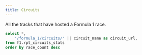 ```yaml
---
title: Circuits
---
```


All the tracks that have hosted a Formula 1 race.

```sql circuits
select *,
    '/formula_1/circuits/' || circuit_name as circuit_url,
from f1.rpt_circuits_stats
order by race_count desc
```

<PointMap
    data={circuits} 
    title="Circuit locations"
    lat=latitude
    long=longitude
    value=last_race_date
    valueFmt=shortdate
    pointName=circuit_label
    height=400
/>

<br/>

<DataTable data={circuits} search=true link=circuit_url rows=15>
	<Column id=circuit_url contentType=link linkLabel=circuit_name title="Name" align=left />
	<Column id=circuit_country title="Country" />
	<Column id=circuit_location title="City" />
	<Column id=first_race_date title="First Race" />
	<Column id=last_race_date title="Last Race" />
	<Column id=race_count />
</DataTable>